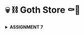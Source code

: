 # 💀 ⛓️ Goth Store ⚰️🦇

<details>
<Summary><b>ASSIGNMENT 7</b></summary>

### 1. Explain what are stateless widgets and stateful widgets, and explain the difference between them.

Stateless widgets are widgets that don’t have any mutable state. They are immutable, meaning once they are built, they cannot change. They are typically used for widgets that only depend on their configuration and don’t change over time. In this project, `MyHomePage` and `ItemCard` are examples of stateless widgets.

Stateful widgets are widgets that can change over time or in response to user interactions. They maintain a `State` object, which can change and trigger a rebuild of the widget. Stateful widgets are useful when the UI needs to reflect changes or updates, such as animations or data from user interactions.

### 2. Mention the widgets that you have used for this project and its uses.
- Scaffold: Provides the basic structure, including the AppBar and Body for the layout.
- AppBar: Displays the title at the top of the app.
- Row and Column: Used for arranging widgets in horizontal and vertical layouts.
- GridView.count: Displays a grid of buttons for the main options.
- Card: Used for displaying the information cards.
- InkWell: Wraps each button to detect taps.
- SnackBar: Shows feedback messages when buttons are pressed.

### 3. What is the use-case for setState()? Explain the variable that can be affected by setState().

`setState()` is used in a `StatefulWidget` to indicate that the widget’s state has changed and needs to be updated in the UI. When called, `setState()` triggers a rebuild, updating any UI elements that depend on the changed data. In this project, we didn’t use `setState()` as `MyHomePage` is a `StatelessWidget`. However, if we had a counter or a dynamic list, we would use `setState()` to update them.

### 4. Explain the difference between `const` and `final` keyword.

- const: Used to define compile-time constants. It’s used for values that are completely determined at compile time and will never change.
- final: Used for variables that are set once and won’t be changed. However, unlike `const`, the value of `final` can be determined at runtime.

### 5. Explain how you implemented the checklist above step-by-step.
#### ✔️Create a new Flutter application with the E-Commerce theme that matches the previous assignments.
- First, I create a new application in my designated directory by running the following code.
    ```
    flutter create vinyl_shop
    cd vinyl_shop
    ```
- I then create new file called menu.dart and add ```import 'package:flutter/material.dart'```
- From my ```main.dart``` file, I move the class ```MyHomePage``` and ```_MyHomePageState``` to the ```menu.dart``` file.
- In ```main.dart```, I added some imports and added color scheme.
    ```dart
    import 'package:flutter/material.dart';
    import 'package:goth_store/menu.dart';

    void main() {
    runApp(const MyApp());
    }

    class MyApp extends StatelessWidget {
    const MyApp({super.key});

    @override
    Widget build(BuildContext context) {
        return MaterialApp(
        title: 'Goth Store',
        theme: ThemeData(
            colorScheme: ColorScheme.fromSwatch(
            primarySwatch: Colors.grey, 
            ).copyWith(
            secondary: Colors.black,
            ),
        ),
        home: MyHomePage(),
        );
    }
    }
    ```
#### ✔️Create three simple buttons with icons and texts for Viewing the product list (View Product List), Adding a product (Add Product), Logout (Logout) and implement different colors for each button
- In ```MyHomePage```, I create a list called items with three ```ItemHomepage instances```, each representing a button and set the name, icon, and initial color for each button:
```dart
class MyHomePage extends StatelessWidget {
  final String npm = '2306172086';
  final String name = 'Kezia Salsalina Agtyra Sebayang';
  final String className = 'PBP KKI';
  final List<ItemHomepage> items = [
    ItemHomepage("View Product", Icons.list, Colors.red[600]!),
    ItemHomepage("Add Product", Icons.add, Colors.red[500]!),
    ItemHomepage("Logout", Icons.logout, Colors.red[400]!),
  ];

  MyHomePage({super.key});

  @override
  Widget build(BuildContext context) {
    return Scaffold(
      backgroundColor: Colors.black,
      appBar: AppBar(
        title: const Text(
          'Goth Store',
          style: TextStyle(
            color: Colors.red,
            fontWeight: FontWeight.bold,
          ),
        ),
        backgroundColor: Colors.grey[900],
      ),
      body: Padding(
        padding: const EdgeInsets.all(16.0),
        child: Column(
          crossAxisAlignment: CrossAxisAlignment.center,
          children: [
            Row(
              mainAxisAlignment: MainAxisAlignment.spaceEvenly,
              children: [
                InfoCard(title: 'NPM', content: npm),
                InfoCard(title: 'Name', content: name),
                InfoCard(title: 'Class', content: className),
              ],
            ),
            const SizedBox(height: 16.0),
            const Center(
              child: Text(
                'Welcome to Goth Store',
                style: TextStyle(
                  color: Colors.red,
                  fontWeight: FontWeight.bold,
                  fontSize: 18.0,
                ),
              ),
            ),
            const SizedBox(height: 16.0),
            GridView.count(
              primary: true,
              padding: const EdgeInsets.all(20),
              crossAxisSpacing: 10,
              mainAxisSpacing: 10,
              crossAxisCount: 3,
              shrinkWrap: true,
              children: items.map((ItemHomepage item) {
                return ItemCard(item);
              }).toList(),
            ),
          ],
        ),
      ),
    );
  }
}
```
#### ✔️Display a Snackbar with messages
- I use the onTap property in InkWell to respond to taps on each button.
- In the onTap callback, I use ScaffoldMessenger.of(context).showSnackBar() to display a SnackBar with a specific message for each button.
- Then, in the onTap callback, customize the SnackBar content based on the button name by using ```${item.name}```
```dart
class ItemCard extends StatelessWidget {
  final ItemHomepage item;

  const ItemCard(this.item, {super.key});

  @override
  Widget build(BuildContext context) {
    return Material(
      color: item.color,
      borderRadius: BorderRadius.circular(12),
      child: InkWell(
        onTap: () {
          ScaffoldMessenger.of(context)
            ..hideCurrentSnackBar()
            ..showSnackBar(
              SnackBar(content: Text("You have pressed the ${item.name} button!")),
            );
        },
        child: Container(
          padding: const EdgeInsets.all(8),
          child: Center(
            child: Column(
              mainAxisAlignment: MainAxisAlignment.center,
              children: [
                Icon(
                  item.icon,
                  color: Colors.white,
                  size: 30.0,
                ),
                const Padding(padding: EdgeInsets.all(3)),
                Text(
                  item.name,
                  textAlign: TextAlign.center,
                  style: const TextStyle(
                    color: Colors.white,
                  ),
                ),
              ],
            ),
          ),
        ),
      ),
    );
  }
}
  ```

</details>
